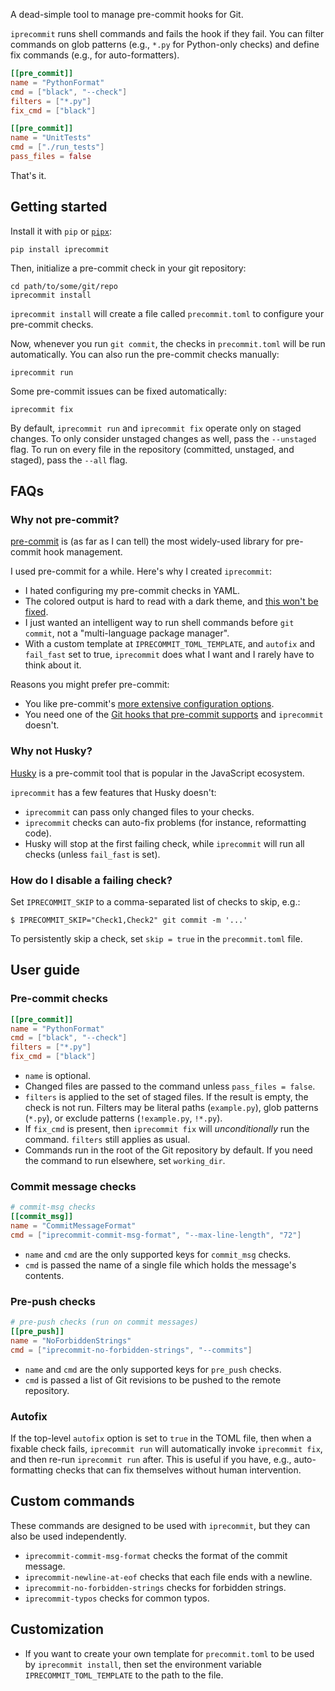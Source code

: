 A dead-simple tool to manage pre-commit hooks for Git.

`iprecommit` runs shell commands and fails the hook if they fail. You can filter commands on glob patterns (e.g., `*.py` for Python-only checks) and define fix commands (e.g., for auto-formatters).

```toml
[[pre_commit]]
name = "PythonFormat"
cmd = ["black", "--check"]
filters = ["*.py"]
fix_cmd = ["black"]

[[pre_commit]]
name = "UnitTests"
cmd = ["./run_tests"]
pass_files = false
```

That's it.

## Getting started
Install it with `pip` or [`pipx`](https://github.com/pypa/pipx):

```shell
pip install iprecommit
```

Then, initialize a pre-commit check in your git repository:

```shell
cd path/to/some/git/repo
iprecommit install
```

`iprecommit install` will create a file called `precommit.toml` to configure your pre-commit checks.

Now, whenever you run `git commit`, the checks in `precommit.toml` will be run automatically. You can also run the pre-commit checks manually:

```shell
iprecommit run
```

Some pre-commit issues can be fixed automatically:

```shell
iprecommit fix
```

By default, `iprecommit run` and `iprecommit fix` operate only on staged changes. To only consider unstaged changes as well, pass the `--unstaged` flag. To run on every file in the repository (committed, unstaged, and staged), pass the `--all` flag.


## FAQs
### Why not pre-commit?
[pre-commit](https://pre-commit.com/) is (as far as I can tell) the most widely-used library for pre-commit hook management.

I used pre-commit for a while. Here's why I created `iprecommit`:

- I hated configuring my pre-commit checks in YAML.
- The colored output is hard to read with a dark theme, and [this won't be fixed](https://github.com/pre-commit/pre-commit/issues/2325).
- I just wanted an intelligent way to run shell commands before `git commit`, not a "multi-language package manager".
- With a custom template at `IPRECOMMIT_TOML_TEMPLATE`, and `autofix` and `fail_fast` set to true, `iprecommit` does what I want and I rarely have to think about it.

Reasons you might prefer pre-commit:

- You like pre-commit's [more extensive configuration options](https://pre-commit.com/#creating-new-hooks).
- You need one of the [Git hooks that pre-commit supports](https://pre-commit.com/#supported-git-hooks) and `iprecommit` doesn't.

### Why not Husky?
[Husky](https://typicode.github.io/husky/) is a pre-commit tool that is popular in the JavaScript ecosystem.

`iprecommit` has a few features that Husky doesn't:

- `iprecommit` can pass only changed files to your checks.
- `iprecommit` checks can auto-fix problems (for instance, reformatting code).
- Husky will stop at the first failing check, while `iprecommit` will run all checks (unless `fail_fast` is set).

### How do I disable a failing check?
Set `IPRECOMMIT_SKIP` to a comma-separated list of checks to skip, e.g.:

```shell
$ IPRECOMMIT_SKIP="Check1,Check2" git commit -m '...'
```

To persistently skip a check, set `skip = true` in the `precommit.toml` file.


## User guide
### Pre-commit checks
```toml
[[pre_commit]]
name = "PythonFormat"
cmd = ["black", "--check"]
filters = ["*.py"]
fix_cmd = ["black"]
```

- `name` is optional.
- Changed files are passed to the command unless `pass_files = false`.
- `filters` is applied to the set of staged files. If the result is empty, the check is not run. Filters may be literal paths (`example.py`), glob patterns (`*.py`), or exclude patterns (`!example.py`, `!*.py`).
- If `fix_cmd` is present, then `iprecommit fix` will *unconditionally* run the command. `filters` still applies as usual.
- Commands run in the root of the Git repository by default. If you need the command to run elsewhere, set `working_dir`.

### Commit message checks
```toml
# commit-msg checks
[[commit_msg]]
name = "CommitMessageFormat"
cmd = ["iprecommit-commit-msg-format", "--max-line-length", "72"]
```

- `name` and `cmd` are the only supported keys for `commit_msg` checks.
- `cmd` is passed the name of a single file which holds the message's contents.

### Pre-push checks
```toml
# pre-push checks (run on commit messages)
[[pre_push]]
name = "NoForbiddenStrings"
cmd = ["iprecommit-no-forbidden-strings", "--commits"]
```

- `name` and `cmd` are the only supported keys for `pre_push` checks.
- `cmd` is passed a list of Git revisions to be pushed to the remote repository.

### Autofix
If the top-level `autofix` option is set to `true` in the TOML file, then when a fixable check fails, `iprecommit run` will automatically invoke `iprecommit fix`, and then re-run `iprecommit run` after. This is useful if you have, e.g., auto-formatting checks that can fix themselves without human intervention.

## Custom commands
These commands are designed to be used with `iprecommit`, but they can also be used independently.

- `iprecommit-commit-msg-format` checks the format of the commit message.
- `iprecommit-newline-at-eof` checks that each file ends with a newline.
- `iprecommit-no-forbidden-strings` checks for forbidden strings.
- `iprecommit-typos` checks for common typos.

## Customization
- If you want to create your own template for `precommit.toml` to be used by `iprecommit install`, then set the environment variable `IPRECOMMIT_TOML_TEMPLATE` to the path to the file.
